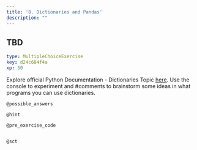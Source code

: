 ```yaml
---
title: '8. Dictionaries and Pandas'
description: ""
---
```


## TBD

```yaml
type: MultipleChoiceExercise
key: d24c684f4a
xp: 50
```

Explore official Python Documentation - Dictionaries Topic [here](https://docs.python.org/3/tutorial/datastructures.html#dictionaries). Use the console to experiment and #comments to brainstorm some ideas in what programs you can use dictionaries. 



`@possible_answers`


`@hint`


`@pre_exercise_code`
```{python}

```

`@sct`
```{python}

```
